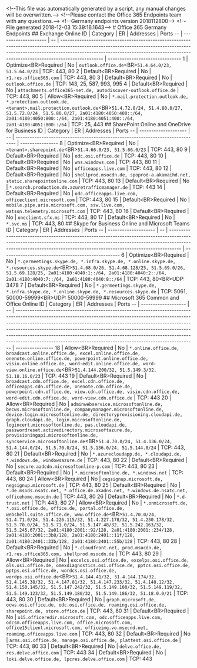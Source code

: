 ﻿< ! - - T h i s   f i l e   w a s   a u t o m a t i c a l l y   g e n e r a t e d   b y   a   s c r i p t ,   a n y   m a n u a l   c h a n g e s   w i l l   b e   o v e r w r i t t e n . - - > 
 < ! - - P l e a s e   c o n t a c t   t h e   O f f i c e   3 6 5   E n d p o i n t s   t e a m   w i t h   a n y   q u e s t i o n s . - - >  
 < ! - - G e r m a n y   e n d p o i n t s   v e r s i o n   2 0 1 8 1 1 2 8 0 0 - - >  
 < ! - - F i l e   g e n e r a t e d   2 0 1 8 - 1 2 - 0 3   1 5 : 3 9 : 1 6 . 1 6 4 3 - - >  
 
 #   O f f i c e   3 6 5   G e r m a n y   E n d p o i n t s 
  
 
 # #   E x c h a n g e   O n l i n e 
  
 I D   |   C a t e g o r y   |   E R   |   A d d r e s s e s   |   P o r t s  
 - -   |   - - - - - - - - - - - - - - - - - - - -   |   - -   |   - - - - - - - - - - - - - - - - - - - - - - - - - - - - - - - - - - - - - - - - - - - - - - - - - - - - - - - - - - - - - - - - - - - - - - - - - - - - - - - - - - - - - - - - - - - - - - - - - - - - - - - - - - - - - - - - - - - - - - - - - - - - - - - - - - - - - - - - - - - - - - - - - - - - - - - - - - - - - - - - - - - - - - - - - - - - - - - - - - - - - - - - - - - - - - - - - - - - - - - - - - - - - - - - - - - - - - - - - - - - - - - - - - - - - - - - - - - - - - - - - - - - - - - - - - - -   |   - - - - - - - - - - - - - - - - - - - - - - - - - - - - - - -  
 1   |   O p t i m i z e < B R > R e q u i r e d   |   N o   |   ` o u t l o o k . o f f i c e . d e ` < B R > ` 5 1 . 4 . 6 4 . 0 / 2 3 ,   5 1 . 5 . 6 4 . 0 / 2 3 `   |   * * T C P : * *   4 4 3 ,   8 0  
 2   |   D e f a u l t < B R > R e q u i r e d   |   N o   |   ` r 1 . r e s . o f f i c e 3 6 5 . c o m `   |   * * T C P : * *   4 4 3 ,   8 0  
 3   |   D e f a u l t < B R > R e q u i r e d   |   N o   |   ` o u t l o o k . o f f i c e . d e `   |   * * T C P : * *   1 4 3 ,   2 5 ,   5 8 7 ,   9 9 3 ,   9 9 5  
 4   |   D e f a u l t < B R > R e q u i r e d   |   N o   |   ` a t t a c h m e n t s . o f f i c e 3 6 5 - n e t . d e ,   a u t o d i s c o v e r - o u t l o o k . o f f i c e . d e `   |   * * T C P : * *   4 4 3 ,   8 0  
 5   |   A l l o w < B R > R e q u i r e d   |   N o   |   ` * . m a i l . p r o t e c t i o n . o u t l o o k . d e ,   * . p r o t e c t i o n . o u t l o o k . d e ,   < t e n a n t > . m a i l . p r o t e c t i o n . o u t l o o k . d e ` < B R > ` 5 1 . 4 . 7 2 . 0 / 2 4 ,   5 1 . 4 . 8 0 . 0 / 2 7 ,   5 1 . 5 . 7 2 . 0 / 2 4 ,   5 1 . 5 . 8 0 . 0 / 2 7 ,   2 a 0 1 : 4 1 8 0 : 4 0 5 0 : 4 0 0 : : / 6 4 ,   2 a 0 1 : 4 1 8 0 : 4 0 5 0 : 8 0 0 : : / 6 4 ,   2 a 0 1 : 4 1 8 0 : 4 0 5 1 : 4 0 0 : : / 6 4 ,   2 a 0 1 : 4 1 8 0 : 4 0 5 1 : 8 0 0 : : / 6 4 `   |   * * T C P : * *   2 5 ,   4 4 3  
 
 # #   S h a r e P o i n t   O n l i n e   a n d   O n e D r i v e   f o r   B u s i n e s s 
  
 I D   |   C a t e g o r y   |   E R   |   A d d r e s s e s   |   P o r t s  
 - -   |   - - - - - - - - - - - - - - - - - - - -   |   - -   |   - - - - - - - - - - - - - - - - - - - - - - - - - - - - - - - - - - - - - - - - - - - - - - - - - - - - - - - - - - - - - - - - - - - - - - - - - - - - - -   |   - - - - - - - - - - - - - - - -  
 8   |   O p t i m i z e < B R > R e q u i r e d   |   N o   |   ` < t e n a n t > . s h a r e p o i n t . d e ` < B R > ` 5 1 . 4 . 6 6 . 0 / 2 3 ,   5 1 . 5 . 6 6 . 0 / 2 3 `   |   * * T C P : * *   4 4 3 ,   8 0  
 9   |   D e f a u l t < B R > R e q u i r e d   |   N o   |   ` o d c . o s i . o f f i c e . d e `   |   * * T C P : * *   4 4 3 ,   8 0  
 1 0   |   D e f a u l t < B R > R e q u i r e d   |   N o   |   ` w n s . w i n d o w s . c o m `   |   * * T C P : * *   4 4 3 ,   8 0  
 1 1   |   D e f a u l t < B R > R e q u i r e d   |   N o   |   ` o f f i c e a p p s . l i v e . c o m `   |   * * T C P : * *   4 4 3 ,   8 0  
 1 2   |   D e f a u l t < B R > R e q u i r e d   |   N o   |   ` s h e l l p r o d . m s o c d n . d e ,   s p o p r o d - a . a k a m a i h d . n e t ,   s t a t i c . s h a r e p o i n t o n l i n e . c o m `   |   * * T C P : * *   4 4 3 ,   8 0  
 1 3   |   D e f a u l t < B R > R e q u i r e d   |   N o   |   ` * . s e a r c h . p r o d u c t i o n . d e . a z u r e t r a f f i c m a n a g e r . d e `   |   * * T C P : * *   4 4 3  
 1 4   |   D e f a u l t < B R > R e q u i r e d   |   N o   |   ` o d c . o f f i c e a p p s . l i v e . c o m ,   o f f i c e c l i e n t . m i c r o s o f t . c o m `   |   * * T C P : * *   4 4 3 ,   8 0  
 1 5   |   D e f a u l t < B R > R e q u i r e d   |   N o   |   ` m o b i l e . p i p e . a r i a . m i c r o s o f t . c o m ,   s s w . l i v e . c o m ,   w a t s o n . t e l e m e t r y . m i c r o s o f t . c o m `   |   * * T C P : * *   4 4 3 ,   8 0  
 1 6   |   D e f a u l t < B R > R e q u i r e d   |   N o   |   ` o n e c l i e n t . s f x . m s `   |   * * T C P : * *   4 4 3 ,   8 0  
 1 7   |   D e f a u l t < B R > R e q u i r e d   |   N o   |   ` * . s v c . m s `   |   * * T C P : * *   4 4 3 ,   8 0  
 
 # #   S k y p e   f o r   B u s i n e s s   O n l i n e   a n d   M i c r o s o f t   T e a m s 
  
 I D   |   C a t e g o r y   |   E R   |   A d d r e s s e s   |   P o r t s  
 - -   |   - - - - - - - - - - - - - - - - - - - -   |   - -   |   - - - - - - - - - - - - - - - - - - - - - - - - - - - - - - - - - - - - - - - - - - - - - - - - - - - - - - - - - - - - - - - - - - - - - - - - - - - - - - - - - - - - - - - - - - - - - - - - - - - - - - - - - - - - - - - - - - - - - - - - - - - - - - - - - - - - - - - - - - - - - - - - - - - - - - - - - - - - - - - - - - - - - - - - - - - - - - - - - - - - - - - - - - - - - - - - - - - - - - - - - - - - - - - - - - - - - - - - - - - - - - - - - - - - - - - - - - - - - - -   |   - - - - - - - - - - - - - - - - - - - - - - - - - - - - - - - - - - - - - - - - - - - - - - - - - -  
 6   |   O p t i m i z e < B R > R e q u i r e d   |   N o   |   ` * . g e r m e e t i n g s . s k y p e . d e ,   * . i n f r a . s k y p e . d e ,   * . o n l i n e . s k y p e . d e ,   * . r e s o u r c e s . s k y p e . d e ` < B R > ` 5 1 . 4 . 6 8 . 0 / 2 6 ,   5 1 . 4 . 6 8 . 1 2 8 / 2 5 ,   5 1 . 5 . 6 9 . 0 / 2 6 ,   5 1 . 5 . 6 9 . 1 2 8 / 2 5 ,   2 a 0 1 : 4 1 8 0 : 4 0 4 0 : 1 : : / 6 4 ,   2 a 0 1 : 4 1 8 0 : 4 0 4 0 : 2 : : / 6 4 ,   2 a 0 1 : 4 1 8 0 : 4 0 4 0 : 7 : : / 6 4 ,   2 a 0 1 : 4 1 8 0 : 4 0 4 0 : 8 : : / 6 4 `   |   * * T C P : * *   4 4 3 ,   8 0 < B R > * * U D P : * *   3 4 7 8  
 7   |   D e f a u l t < B R > R e q u i r e d   |   N o   |   ` * . g e r m e e t i n g s . s k y p e . d e ,   * . i n f r a . s k y p e . d e ,   * . o n l i n e . s k y p e . d e ,   * . r e s o u r c e s . s k y p e . d e `   |   * * T C P : * *   5 0 6 1 ,   5 0 0 0 0 - 5 9 9 9 9 < B R > * * U D P : * *   5 0 0 0 0 - 5 9 9 9 9  
 
 # #   M i c r o s o f t   3 6 5   C o m m o n   a n d   O f f i c e   O n l i n e 
  
 I D   |   C a t e g o r y   |   E R   |   A d d r e s s e s   |   P o r t s  
 - -   |   - - - - - - - - - - - - - - - - - - -   |   - -   |   - - - - - - - - - - - - - - - - - - - - - - - - - - - - - - - - - - - - - - - - - - - - - - - - - - - - - - - - - - - - - - - - - - - - - - - - - - - - - - - - - - - - - - - - - - - - - - - - - - - - - - - - - - - - - - - - - - - - - - - - - - - - - - - - - - - - - - - - - - - - - - - - - - - - - - - - - - - - - - - - - - - - - - - - - - - - - - - - - - - - - - - - - - - - - - - - - - - - - - - - - - - - - - - - - - - - - - - - - - - - - - - - - - - - - - - - - - - - - - - - - - - - - - - - - - - - - - - - - - - - - - - - - - - - - - - - - - - - - - - - - - - - - - - - - - - - - - - - - - - - - - - - - - - - - - - - - - - - - - - - - - - - - - - - - - - - - - - - - - - - - - - - - - - - - - - - - - - - - - - - - - - - - - - - - - - - - - - - - - - - - - - - - - - - - - - - - - - - - - - - - - - - - - - - - - - - - - - - - - - - - - - - - - - - - - - - - - - - - - - - - - - - - - - - - - - - - - - - - - - - - - - - - -   |   - - - - - - - - - - - - - - - -  
 1 8   |   A l l o w < B R > R e q u i r e d   |   N o   |   ` * . o n l i n e . o f f i c e . d e ,   b r o a d c a s t . o n l i n e . o f f i c e . d e ,   e x c e l . o n l i n e . o f f i c e . d e ,   o n e n o t e . o n l i n e . o f f i c e . d e ,   p o w e r p o i n t . o n l i n e . o f f i c e . d e ,   v i s i o . o n l i n e . o f f i c e . d e ,   w o r d - e d i t . o n l i n e . o f f i c e . d e ,   w o r d - v i e w . o n l i n e . o f f i c e . d e ` < B R > ` 5 1 . 4 . 1 4 4 . 2 0 0 / 3 2 ,   5 1 . 5 . 1 4 9 . 3 / 3 2 ,   5 1 . 1 8 . 1 6 . 0 / 2 3 `   |   * * T C P : * *   4 4 3  
 1 9   |   D e f a u l t < B R > R e q u i r e d   |   N o   |   ` b r o a d c a s t . c d n . o f f i c e . d e ,   e x c e l . c d n . o f f i c e . d e ,   o f f i c e a p p s . c d n . o f f i c e . d e ,   o n e n o t e . c d n . o f f i c e . d e ,   p o w e r p o i n t . c d n . o f f i c e . d e ,   v i e w . c d n . o f f i c e . d e ,   v i s i o . c d n . o f f i c e . d e ,   w o r d - e d i t . c d n . o f f i c e . d e ,   w o r d - v i e w . c d n . o f f i c e . d e `   |   * * T C P : * *   4 4 3  
 2 0   |   A l l o w < B R > R e q u i r e d   |   N o   |   ` a d m i n w e b s e r v i c e . m i c r o s o f t o n l i n e . d e ,   b e c w s . m i c r o s o f t o n l i n e . d e ,   c o m p a n y m a n a g e r . m i c r o s o f t o n l i n e . d e ,   d e v i c e . l o g i n . m i c r o s o f t o n l i n e . d e ,   d i r e c t o r y p r o v i s i o n i n g . c l o u d a p i . d e ,   g r a p h . c l o u d a p i . d e ,   l o g i n . m i c r o s o f t o n l i n e . d e ,   l o g i n c e r t . m i c r o s o f t o n l i n e . d e ,   p a s . c l o u d a p i . d e ,   p a s s w o r d r e s e t . a c t i v e d i r e c t o r y . m i c r o s o f t a z u r e . d e ,   p r o v i s i o n i n g a p i . m i c r o s o f t o n l i n e . d e ,   s y n c s e r v i c e . m i c r o s o f t o n l i n e . d e ` < B R > ` 5 1 . 4 . 7 0 . 0 / 2 4 ,   5 1 . 4 . 1 3 6 . 0 / 2 4 ,   5 1 . 4 . 1 4 4 . 0 / 2 4 ,   5 1 . 5 . 7 0 . 0 / 2 4 ,   5 1 . 5 . 1 3 6 . 0 / 2 4 ,   5 1 . 5 . 1 4 4 . 0 / 2 4 `   |   * * T C P : * *   4 4 3 ,   8 0  
 2 1   |   D e f a u l t < B R > R e q u i r e d   |   N o   |   ` * . a z u r e c l o u d a p p . d e ,   * . c l o u d a p i . d e ,   * . w i n d o w s . d e ,   w i n d o w s a z u r e . d e `   |   * * T C P : * *   4 4 3 ,   8 0  
 2 2   |   D e f a u l t < B R > R e q u i r e d   |   N o   |   ` s e c u r e . a a d c d n . m i c r o s o f t o n l i n e - p . c o m `   |   * * T C P : * *   4 4 3 ,   8 0  
 2 3   |   D e f a u l t < B R > R e q u i r e d   |   N o   |   ` * . m i c r o s o f t o n l i n e . d e ,   * . w i n d o w s . n e t `   |   * * T C P : * *   4 4 3 ,   8 0  
 2 4   |   A l l o w < B R > R e q u i r e d   |   N o   |   ` c e g s i g n u p . m i c r o s o f t . d e ,   n e g s i g n u p . m i c r o s o f t . d e `   |   * * T C P : * *   4 4 3 ,   8 0  
 2 5   |   D e f a u l t < B R > R e q u i r e d   |   N o   |   ` * . d e . m s o d s . n s a t c . n e t ,   * . o f f i c e . d e . a k a d n s . n e t ,   * . w i n d o w s . d e . n s a t c . n e t ,   o f f i c e h o m e . m s o c d n . d e `   |   * * T C P : * *   4 4 3 ,   8 0  
 2 6   |   D e f a u l t < B R > R e q u i r e d   |   N o   |   ` * . d - t r u s t . n e t `   |   * * T C P : * *   4 4 3 ,   8 0  
 2 7   |   A l l o w < B R > R e q u i r e d   |   N o   |   ` * . o n m i c r o s o f t . d e ,   * . o s i . o f f i c e . d e ,   o f f i c e . d e ,   p o r t a l . o f f i c e . d e ,   w e b s h e l l . s u i t e . o f f i c e . d e ,   w w w . o f f i c e . d e ` < B R > ` 5 1 . 4 . 7 0 . 0 / 2 4 ,   5 1 . 4 . 7 1 . 0 / 2 4 ,   5 1 . 4 . 2 2 6 . 1 1 5 / 3 2 ,   5 1 . 4 . 2 2 7 . 1 7 8 / 3 2 ,   5 1 . 4 . 2 3 0 . 1 7 8 / 3 2 ,   5 1 . 5 . 7 0 . 0 / 2 4 ,   5 1 . 5 . 7 1 . 0 / 2 4 ,   5 1 . 5 . 1 4 7 . 4 8 / 3 2 ,   5 1 . 5 . 2 4 2 . 1 6 3 / 3 2 ,   5 1 . 5 . 2 4 5 . 6 7 / 3 2 ,   2 a 0 1 : 4 1 8 0 : 2 0 0 1 : : 9 2 / 1 2 8 ,   2 a 0 1 : 4 1 8 0 : 2 0 0 1 : : 2 3 4 / 1 2 8 ,   2 a 0 1 : 4 1 8 0 : 2 0 0 1 : : 3 b 8 / 1 2 8 ,   2 a 0 1 : 4 1 8 0 : 2 4 0 1 : : 1 1 f / 1 2 8 ,   2 a 0 1 : 4 1 8 0 : 2 4 0 1 : : 3 3 b / 1 2 8 ,   2 a 0 1 : 4 1 8 0 : 2 4 0 1 : : 5 5 b / 1 2 8 `   |   * * T C P : * *   4 4 3 ,   8 0  
 2 8   |   D e f a u l t < B R > R e q u i r e d   |   N o   |   ` * . c l o u d f r o n t . n e t ,   p r o d . m s o c d n . d e ,   r 1 . r e s . o f f i c e 3 6 5 . c o m ,   s h e l l p r o d . m s o c d n . d e `   |   * * T C P : * *   4 4 3 ,   8 0  
 2 9   |   A l l o w < B R > R e q u i r e d   |   N o   |   ` e x c e l c s . o s i . o f f i c e . d e ,   e x c e l p s . o s i . o f f i c e . d e ,   o l s . o s i . o f f i c e . d e ,   o m e x d i a g n o s t i c s . o s i . o f f i c e . d e ,   p p t c s . o s i . o f f i c e . d e ,   p p t p s . o s i . o f f i c e . d e ,   w o r d c s . o s i . o f f i c e . d e ,   w o r d p s . o s i . o f f i c e . d e ` < B R > ` 5 1 . 4 . 1 4 4 . 4 1 / 3 2 ,   5 1 . 4 . 1 4 4 . 1 7 4 / 3 2 ,   5 1 . 4 . 1 4 5 . 3 8 / 3 2 ,   5 1 . 4 . 1 4 7 . 8 1 / 3 2 ,   5 1 . 4 . 1 4 7 . 2 3 3 / 3 2 ,   5 1 . 4 . 1 4 8 . 1 2 / 3 2 ,   5 1 . 4 . 1 5 0 . 1 4 5 / 3 2 ,   5 1 . 5 . 1 4 7 . 2 4 2 / 3 2 ,   5 1 . 5 . 1 4 9 . 1 0 0 / 3 2 ,   5 1 . 5 . 1 4 9 . 1 1 9 / 3 2 ,   5 1 . 5 . 1 4 9 . 1 2 3 / 3 2 ,   5 1 . 5 . 1 4 9 . 1 8 0 / 3 2 ,   5 1 . 5 . 1 4 9 . 1 8 6 / 3 2 ,   5 1 . 1 8 . 0 . 0 / 2 1 `   |   * * T C P : * *   4 4 3 ,   8 0  
 3 0   |   D e f a u l t < B R > R e q u i r e d   |   N o   |   ` g r a p h . m i c r o s o f t . d e ,   o c w s . o s i . o f f i c e . d e ,   o d c . o s i . o f f i c e . d e ,   r o a m i n g . o s i . o f f i c e . d e ,   s h a r e p o i n t . d e ,   s t o r e . o f f i c e . d e `   |   * * T C P : * *   4 4 3 ,   8 0  
 3 1   |   D e f a u l t < B R > R e q u i r e d   |   N o   |   ` o 1 5 . o f f i c e r e d i r . m i c r o s o f t . c o m ,   o d c . o f f i c e a p p s . l i v e . c o m ,   o d c s m . o f f i c e a p p s . l i v e . c o m ,   o f f i c e . m i c r o s o f t . c o m ,   o f f i c e 1 5 c l i e n t . m i c r o s o f t . c o m ,   o f f i c e i m g . v o . m s e c n d . n e t ,   r o a m i n g . o f f i c e a p p s . l i v e . c o m `   |   * * T C P : * *   4 4 3 ,   8 0  
 3 2   |   D e f a u l t < B R > R e q u i r e d   |   N o   |   ` a r m s . o s i . o f f i c e . d e ,   m a n a g e . o s i . o f f i c e . d e ,   p l a t t e s t . o s i . o f f i c e . d e `   |   * * T C P : * *   4 4 3 ,   8 0  
 3 3   |   D e f a u l t < B R > R e q u i r e d   |   N o   |   ` d e l v e . o f f i c e . d e ,   r e s . d e l v e . o f f i c e . c o m `   |   * * T C P : * *   4 4 3  
 3 4   |   D e f a u l t < B R > R e q u i r e d   |   N o   |   ` l o k i . d e l v e . o f f i c e . d e ,   l p c r e s . d e l v e . o f f i c e . c o m `   |   * * T C P : * *   4 4 3  
 